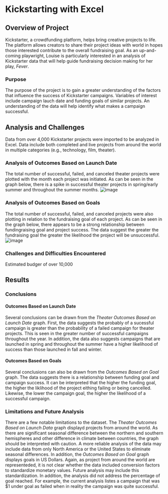 # Kickstarting with Excel
## Overview of Project
Kickstarter, a crowdfunding platform, helps bring creative projects to life. The platform allows creators to share their project ideas with world in hopes those interested contribute to the overall fundraising goal. As an up-and-coming playwright, Louise is particularly interested in an analysis of Kickstarter data that will help guide fundraising decision making for her play, *Fever*.
### Purpose
The purpose of the project is to gain a greater understanding of the factors that influence the success of Kickstarter campaigns. Variables of interest include campaign lauch date and funding goals of similar projects. An understanding of the data will help identify what makes a campaign successful.
## Analysis and Challenges
Data from over 4,000 Kickstarter projects were imported to be analyzed in Excel. Data include both completed and live projects from around the world in multiple categories (e.g., technology, film, theater).
### Analysis of Outcomes Based on Launch Date
The total number of successful, failed, and canceled theater projects were plotted with the month each project was initiated. As can be seen in the graph below, there is a spike in successful theater projects in spring/early summer and throughout the summer months.
![image](https://user-images.githubusercontent.com/96216947/146678341-d972c3f1-f00e-4b07-9bb7-b821c37dfff1.png)
### Analysis of Outcomes Based on Goals
The total number of successful, failed, and canceled projects were also plotting in relation to the fundraising goal of each project. As can be seen in the graph below, there appears to be a strong relationship  between fundingraising goal and project success. The data suggest the greater the fundraising goal the greater the likelihood the project will be unsuccessful.
![image](https://user-images.githubusercontent.com/96216947/146678255-93e543ca-6250-4909-92da-906dc48409ba.png)
### Challenges and Difficulties Encountered
Estimated budger of over 10,000
## Results
### Conclusions
#### Outcomes Based on Launch Date
Several conclusions can be drawn from the *Theater Outcomes Based on Launch Date* graph. First, the data suggests the probably of a sucessful campaign is greater than the probability of a failed campaign for theater projects. This is seen in the greater number of successful campaigns throughout the year. In addition, the data also suggests campaigns that are launched in spring and throughout the summer have a higher likelihood of success than those launched in fall and winter.
#### Outcomes Based on Goals
Several conclusions can also be drawn from the *Outcomes Based on Goal* graph. The data suggests there is a relationship between funding goal and campaign success. It can be interpreted that the higher the funding goal, the higher the liklihood of the project eithing failing or being cancelled. Likewise, the lower the campaign goal, the higher the likelihood of a successful campaign.
### Limitations and Future Analysis
There are a few notable limitations to the dataset. The *Theater Outcomes Based on Launch Data* graph displayd projects from around the world. As there are significant seasonal difference between the northern and southern hemispheres and other difference in climate between countries, the graph should be interpreted with caution. A more reliable analysis of the data may include data from only North America or the United States to eliminate seasonal differences. In addition, the *Outcomes Based on Goal* graph displays goals in US Dollars. Again, as project from around the world are representeded, it is not clear whether the data included conversion factors to standardize monetary values. Future analysis may include this standardization. In addition, the analysis did not address the percentage of goal reached. For example, the current analysis listes a campaign that was $1 under goal as failed when in reality the campaign was quite successful.
